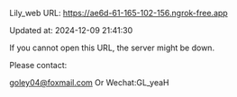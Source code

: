 Lily_web URL: https://ae6d-61-165-102-156.ngrok-free.app

Updated at: 2024-12-09 21:41:30

If you cannot open this URL, the server might be down.

Please contact: 

goley04@foxmail.com Or Wechat:GL_yeaH